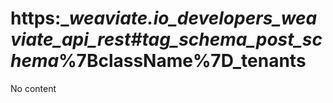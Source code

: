 # https:\__weaviate.io_developers_weaviate_api_rest#tag_schema_post_schema_%7BclassName%7D_tenants

No content
